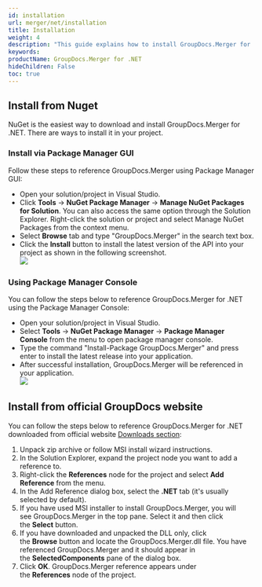 ```yaml
---
id: installation
url: merger/net/installation
title: Installation
weight: 4
description: "This guide explains how to install GroupDocs.Merger for .NET to your environment"
keywords: 
productName: GroupDocs.Merger for .NET
hideChildren: False
toc: true
---
```

## Install from Nuget

NuGet is the easiest way to download and install GroupDocs.Merger for .NET. There are ways to install it in your project.

### Install via Package Manager GUI

Follow these steps to reference GroupDocs.Merger using Package Manager GUI:

* Open your solution/project in Visual Studio.
* Click **Tools** -> **NuGet Package Manager** -> **Manage NuGet Packages for Solution**. You can also access the same option through the Solution Explorer. Right-click the solution or project and select Manage NuGet Packages from the context menu.
* Select **Browse** tab and type "GroupDocs.Merger" in the search text box.
* Click the **Install** button to install the latest version of the API into your project as shown in the following screenshot.  
![](merger/net/images/installation.png)

### Using Package Manager Console

You can follow the steps below to reference GroupDocs.Merger for .NET using the Package Manager Console:

* Open your solution/project in Visual Studio.
* Select **Tools** -> **NuGet Package Manager** -> **Package Manager Console** from the menu to open package manager console.
* Type the command "Install-Package GroupDocs.Merger" and press enter to install the latest release into your application.
* After successful installation, GroupDocs.Merger will be referenced in your application.  
![](merger/net/images/installation_1.png)

## Install from official GroupDocs website

You can follow the steps below to reference GroupDocs.Merger for .NET downloaded from official website [Downloads section](https://downloads.groupdocs.com/merger/net):

1. Unpack zip archive or follow MSI install wizard instructions.
2. In the Solution Explorer, expand the project node you want to add a reference to.
3. Right-click the **References** node for the project and select **Add Reference** from the menu.
4. In the Add Reference dialog box, select the **.NET** tab (it's usually selected by default).
5. If you have used MSI installer to install GroupDocs.Merger, you will see GroupDocs.Merger in the top pane. Select it and then click the **Select** button.
6. If you have downloaded and unpacked the DLL only, click the **Browse** button and locate the GroupDocs.Merger.dll file.
    You have referenced GroupDocs.Merger and it should appear in the **SelectedComponents** pane of the dialog box.
7. Click **OK**.
    GroupDocs.Merger reference appears under the **References** node of the project.

